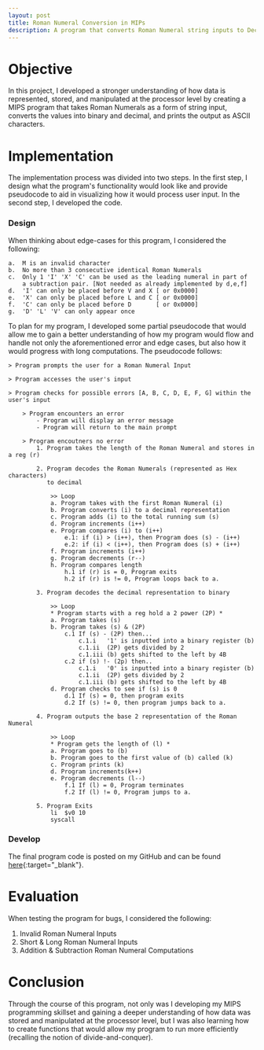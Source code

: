 ```yaml
---
layout: post
title: Roman Numeral Conversion in MIPs
description: A program that converts Roman Numeral string inputs to Decimal & Binary Values!
---
```


Objective
============

In this project, I developed a stronger understanding of how data is represented, stored, and manipulated at the processor level by creating a MIPS program that takes Roman Numerals as a form of string input, converts the values into binary and decimal, and prints the output as ASCII characters.

Implementation
============

The implementation process was divided into two steps. In the first step, I design what the program's functionality would look like and provide pseudocode to aid in visualizing how it would process user input. In the second step, I developed the code.

### Design ###

When thinking about edge-cases for this program, I considered the following:

~~~
a.	M is an invalid character
b.	No more than 3 consecutive identical Roman Numerals
c.	Only 1 'I' 'X' 'C' can be used as the leading numeral in part of 
	a subtraction pair. [Not needed as already implemented by d,e,f]
d.	'I' can only be placed before V and X [ or 0x0000]
e.	'X' can only be placed before L and C [ or 0x0000]
f.	'C' can only be placed before D	      [ or 0x0000]
g.	'D' 'L' 'V' can only appear once
~~~

To plan for my program, I developed some partial pseudocode that would allow me to gain a better understanding of how my program would flow and handle not only the aforementioned error and edge cases, but also how it would progress with long computations. The pseudocode follows:

~~~
> Program prompts the user for a Roman Numeral Input

> Program accesses the user's input

> Program checks for possible errors [A, B, C, D, E, F, G] within the user's input	

	> Program encounters an error
		- Program will display an error message
		- Program will return to the main prompt
	
	> Program encoutners no error
		1. Program takes the length of the Roman Numeral and stores in a reg (r)
		
		2. Program decodes the Roman Numerals (represented as Hex characters)
		   to decimal
			
			>> Loop
			a. Program takes with the first Roman Numeral (i) 
			b. Program converts (i) to a decimal representation		
			c. Program adds (i) to the total running sum (s)
			d. Program increments (i++)
			e. Program compares (i) to (i++)
				e.1: if (i) > (i++), then Program does (s) - (i++)
				e.2: if (i) < (i++), then Program does (s) + (i++)
			f. Program increments (i++)
			g. Program decrements (r--)
			h. Program compares length
				h.1 if (r) is = 0, Program exits
				h.2 if (r) is != 0, Program loops back to a.
		
		3. Program decodes the decimal representation to binary
			
			>> Loop
			* Program starts with a reg hold a 2 power (2P) *
			a. Program takes (s)
			b. Program takes (s) & (2P)
				c.1 If (s) - (2P) then...
					c.1.i 	'1' is inputted into a binary register (b)
					c.1.ii 	(2P) gets divided by 2
					c.1.iii	(b) gets shifted to the left by 4B
				c.2 if (s) !- (2p) then..
					c.1.i 	'0' is inputted into a binary register (b)
					c.1.ii 	(2P) gets divided by 2
					c.1.iii	(b) gets shifted to the left by 4B
			d. Program checks to see if (s) is 0
				d.1 If (s) = 0, then program exits
				d.2 If (s) != 0, then program jumps back to a.
		
		4. Program outputs the base 2 representation of the Roman Numeral
			
			>> Loop
			* Program gets the length of (l) *
			a. Program goes to (b)
			b. Program goes to the first value of (b) called (k)
			c. Program prints (k)
			d. Program increments(k++)
			e. Program decrements (l--)
				f.1 If (l) = 0, Program terminates
				f.2 If (l) != 0, Program jumps to a.
		
		5. Program Exits
			li	$v0 10
			syscall
~~~

### Develop ###

The final program code is posted on my GitHub and can be found [here](https://github.com/jimmy-franknedy/Website_Code/blob/main/Roman%20Numeral%20Conversion%20in%20MIPs/Lab4.asm){:target="_blank"}.

Evaluation
============

When testing the program for bugs, I considered the following:

1. Invalid Roman Numeral Inputs
2. Short & Long Roman Numeral Inputs
3. Addition & Subtraction Roman Numeral Computations

Conclusion
============

Through the course of this program, not only was I developing my MIPS programming skillset and gaining a deeper understanding of how data was stored and manipulated at the processor level, but I was also learning how to create functions that would allow my program to run more efficiently (recalling the notion of divide-and-conquer).